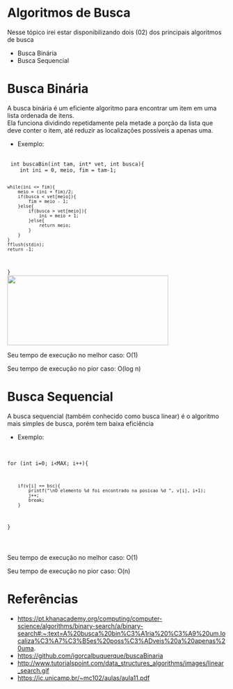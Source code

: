 # Algoritmos de Busca

Nesse tópico irei estar disponibilizando dois (02) dos principais algoritmos de busca

 * Busca Binária
 * Busca Sequencial

# Busca Binária
A busca binária é um eficiente algoritmo para encontrar um item em uma lista ordenada de itens. 
<br> Ela funciona dividindo repetidamente pela metade a porção da lista que deve conter o item, até reduzir as localizações possíveis a apenas uma.

* Exemplo:

<br>
<code> int buscaBin(int tam, int* vet, int busca){
	int ini = 0, meio, fim = tam-1;
	
	while(ini <= fim){
		meio = (ini + fim)/2;
		if(busca < vet[meio]){
			fim = meio - 1;
		}else{
			if(busca > vet[meio]){
				ini = meio + 1;
			}else{
				return meio;
			}
		}
	}
	fflush(stdin);
	return -1;
	
} </code>
<br>
<img src="https://camo.githubusercontent.com/7d378acc46223bcd31ae0c20598716ab92d68191543f8c5a52c8d9f4db9d249b/68747470733a2f2f6473303535757a6574616f62622e636c6f756466726f6e742e6e65742f696d6167655f6f7074696d697a65722f373137343033623133363833373663623666393135653662346265656233613761643534313035652e676966" alt="" height="160" width="370">

Seu tempo de execução no melhor caso: O(1)

Seu tempo de execução no pior caso: O(log n)

# Busca Sequencial

A busca sequencial (também conhecido como busca linear) é o algoritmo mais simples de busca, porém tem baixa eficiência 

* Exemplo:
<br>

<code>for (int i=0; i<MAX; i++){
                           
		if(v[i] == bsc){
			printf("\nO elemento %d foi encontrado na posicao %d ", v[i], i+1);
			j++;
			break;
		}
  }   
                           
 </code>

<br>
<img src="http://www.tutorialspoint.com/data_structures_algorithms/images/linear_search.gif" alt="">

Seu tempo de execução no melhor caso: O(1)

Seu tempo de execução no pior caso: O(n)

# Referências

* https://pt.khanacademy.org/computing/computer-science/algorithms/binary-search/a/binary-search#:~:text=A%20busca%20bin%C3%A1ria%20%C3%A9%20um,localiza%C3%A7%C3%B5es%20poss%C3%ADveis%20a%20apenas%20uma.
* https://github.com/igorcalbuquerque/buscaBinaria
* http://www.tutorialspoint.com/data_structures_algorithms/images/linear_search.gif
* https://ic.unicamp.br/~mc102/aulas/aula11.pdf
